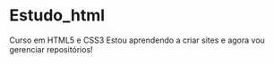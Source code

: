 # Estudo_html
 Curso em HTML5 e CSS3
 Estou aprendendo a criar sites e agora vou gerenciar repositórios!
